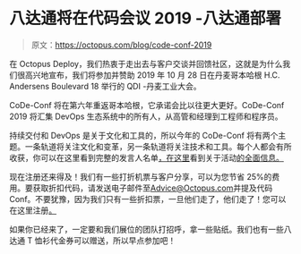 # 八达通将在代码会议 2019 -八达通部署

> 原文：<https://octopus.com/blog/code-conf-2019>

在 Octopus Deploy，我们热衷于走出去与客户交谈并回馈社区，这就是为什么我们很高兴地宣布，我们将参加并赞助 2019 年 10 月 28 日在丹麦哥本哈根 H.C. Andersens Boulevard 18 举行的 QDI -丹麦工业大会。

CoDe-Conf 将在第六年重返哥本哈根，它承诺会比以往更大更好。CoDe-Conf 2019 将汇集 DevOps 生态系统中的所有人，从高管和经理到工程师和程序员。

持续交付和 DevOps 是关于文化和工具的，所以今年的 CoDe-Conf 将有两个主题。一条轨道将关注文化和变革，另一条轨道将关注技术和工具。每个人都会有所收获，你可以在这里看到完整的发言人名单[，在这里](https://www.code-conf.com/2019/code-conf/)看到关于活动[的全面信息。](https://www.code-conf.com/about/)

现在注册还来得及！我们有一些打折机票与客户分享，可以为您节省 25%的费用。要获取折扣代码，请发送电子邮件至[Advice@Octopus.com](mailto:Advice@Octopus.com)并提及代码 Conf。不要犹豫，因为我们只有一些折扣票，一旦他们走了，他们走了！您可以在这里注册[。](https://www.code-conf.com/2019/code-conf/#tickets)

如果你已经来了，一定要和我们展位的团队打招呼，拿一些贴纸。我们也有一些八达通 T 恤衫代金券可以赠送，所以早点参加吧！